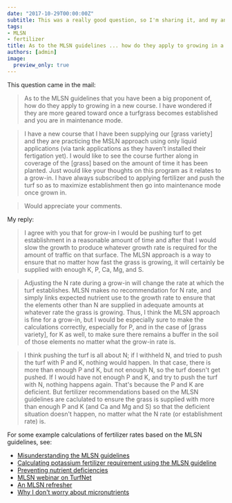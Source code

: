 ```yaml
---
date: "2017-10-29T00:00:00Z"
subtitle: This was a really good question, so I'm sharing it, and my answer to it, here
tags:
- MLSN
- fertilizer
title: As to the MLSN guidelines ... how do they apply to growing in a new course?
authors: [admin]
image: 
  preview_only: true
---
```


This question came in the mail:

> As to the MLSN guidelines that you have been a big proponent of, how do they apply to growing in a new course.  I have wondered if they are more geared toward once a turfgrass becomes established and you are in maintenance mode.

> I have a new course that I have been supplying our [grass variety] and they are practicing the MSLN approach using only liquid applications (via tank applications as they haven’t installed their fertigation yet).  I would like to see the course further along in coverage of the [grass] based on the amount of time it has been planted.  Just would like your thoughts on this program as it relates to a grow-in.  I have always subscribed to applying fertilizer and push the turf so as to maximize establishment then go into maintenance mode once grown in.

> Would appreciate your comments.

My reply:

> I agree with you that for grow-in I would be pushing turf to get establishment in a reasonable amount of time and after that I would slow the growth to produce whatever growth rate is required for the amount of traffic on that surface. The MLSN approach is a way to ensure that no matter how fast the grass is growing, it will certainly be supplied with enough K, P, Ca, Mg, and S.

> Adjusting the N rate during a grow-in will change the rate at which the turf establishes. MLSN makes no recommendation for N rate, and simply links expected nutrient use to the growth rate to ensure that the elements other than N are supplied in adequate amounts at whatever rate the grass is growing. Thus, I think the MLSN approach is fine for a grow-in, but I would be especially sure to make the calculations correctly, especially for P, and in the case of [grass variety], for K as well, to make sure there remains a buffer in the soil of those elements no matter what the grow-in rate is.

> I think pushing the turf is all about N; if I withheld N, and tried to push the turf with P and K, nothing would happen. In that case, there is more than enough P and K, but not enough N, so the turf doesn't get pushed. If I would have not enough P and K, and try to push the turf with N, nothing happens again. That's because the P and K are deficient. But fertilizer recommendations based on the MLSN guidelines are caclulated to ensure the grass is supplied with more than enough P and K (and Ca and Mg and S) so that the deficient situation doesn't happen, no matter what the N rate (or establishment rate) is.

For some example calculations of fertilizer rates based on the MLSN guidelines, see:

* [Misunderstanding the MLSN guidelines](http://www.blog.asianturfgrass.com/2014/10/misunderstanding-the-mlsn-guidelines.html)
* [Calculating potassium fertilizer requirement using the MLSN guideline](http://www.blog.asianturfgrass.com/2014/06/calculating-potassium-fertilizer-requirement-using-the-mlsn-guideline.html)
* [Preventing nutrient deficiencies](http://www.blog.asianturfgrass.com/2017/01/preventing-nutrient-deficiencies.html)
* [MLSN webinar on TurfNet](http://www.blog.asianturfgrass.com/2015/05/mlsn-webinar-on-turfnet.html)
* [An MLSN refresher](http://www.blog.asianturfgrass.com/2017/04/an-mlsn-refresher.html)
* [Why I don't worry about micronutrients](http://www.blog.asianturfgrass.com/2017/01/why-i-dont-worry-about-micronutrients.html)

